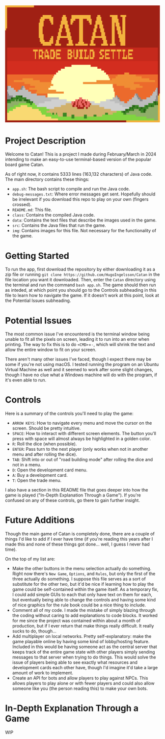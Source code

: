 ![img/home_art.png](img/home_art.png)

# Project Description

Welcome to Catan! This is a project I made during February/March in 2024 intending to make an easy-to-use terminal-based version of the popular board game Catan.

As of right now, it contains 5333 lines (163,132 characters) of Java code. The main directory contains these things:  
 - `app.sh`: The bash script to compile and run the Java code.
 - `debug-messages.txt`: Where error messages get sent. Hopefully should be irrelevant if you download this repo to play on your own (fingers crossed).
 - `README.md`: This file.
 - `class`: Contains the compiled Java code.
 - `data`: Contains the text files that describe the images used in the game.
 - `src`: Contains the Java files that run the game.
 - `img`: Contains images for this file. Not necessary for the functionality of the game.

# Getting Started

To run the app, first download the repository by either downloading it as a zip file or running `git clone https://github.com/HugoIngelsson/Catan` in the file location you want it downloaded. Then, enter the `Catan` directory using the terminal and run the command `bash app.sh`. The game should then run as inteded, at which point you should go to the Controls subheading in this file to learn how to navigate the game. If it doesn't work at this point, look at the Potential Issues subheading.

# Potential Issues

The most common issue I've encountered is the terminal window being unable to fit all the pixels on screen, leading it to run into an error when printing. The way to fix this is to do `<CMD>`+`-`, which will shrink the text and allow the entire window to fit on your screen.

There aren't many other issues I've faced, though I expect there may be some if you're not using macOS. I tested running the program on an Ubuntu Virtual Machine as well and it seemed to work after some slight changes, though I have no clue what a Windows machine will do with the program, if it's even able to run.

# Controls

Here is a summary of the controls you'll need to play the game:
 - `ARROW KEYS`: How to navigate every menu and move the cursor on the screen. Should be pretty intuitive.
 - `SPACE`: How to interact with different screen elements. The button you'll press with space will almost always be highlighted in a golden color.
 - `R`: Roll the dice (when possible).
 - `ENTER`: Pass turn to the next player (only works when not in another menu and after rolling the dice).
 - `TAB`: Shift into or out of "road building mode" after rolling the dice and not in a menu.
 - `D`: Open the development card menu.
 - `A`: Buy a development card.
 - `T`: Open the trade menu.

I also have a section in this README file that goes deeper into how the game is played ("In-Depth Explanation Through a Game"). If you're confused on any of these controls, go there to gain further insight.

# Future Additions

Though the main game of Catan is completely done, there are a couple of things I'd like to add if I ever have time (if you're reading this years after I made this and none of these things got done... well, I guess I never had time).

On the top of my list are:
 - Make the other buttons in the menu selection actually do something. Right now there's `New Game`, `Options`, and `Rules`, but only the first of the three actually do something. I suppose this file serves as a sort of substitute for the other two, but it'd be nice if learning how to play the game could be self-contained within the game itself. As a temporary fix, I could add simple GUIs to each that only have text on them for each, but eventually being able to change the controls and having some kind of nice graphics for the rule book could be a nice thing to include.
 - Comment all of my code. I made the mistake of simply blazing through the coding without caring to add explanations to code blocks. It worked for me since the project was contained within about a month of production, but if I ever return that make things really difficult. It really sucks to do, though...
 - Add multiplayer on local networks. Pretty self-explanatory: make the game playable online by having some kind of lobby/hosting feature. Included in this would be having someone act as the central server that keeps track of the entire game state with other players simply sending messages to that server when trying to do things. This would solve the issue of players being able to see exactly what resources and development cards each other have, though I'd imagine it'd take a large amount of work to implement.
 - Create an API for bots and allow players to play against NPCs. This allows players to play alone or with fewer players and could also allow someone like you (the person reading this) to make your own bots.

# In-Depth Explanation Through a Game

WIP

